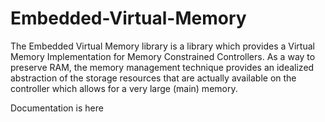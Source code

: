 # Embedded-Virtual-Memory

The Embedded Virtual Memory library is a library which provides a Virtual Memory Implementation for Memory Constrained Controllers. As a way to preserve RAM, the memory management technique provides an idealized abstraction of the storage resources that are actually available on the controller which allows for a very large (main) memory.


Documentation is here
